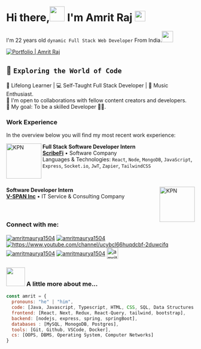 # Hi there,<img src="https://media.giphy.com/media/hvRJCLFzcasrR4ia7z/giphy.gif" height="40px" width="40px"> I'm Amrit Raj  <img src="https://emojis.slackmojis.com/emojis/images/1531849430/4246/blob-sunglasses.gif?1531849430" width="28"/>
I'm 22 years old `dynamic Full Stack Web Developer` From India.<img src="https://media.giphy.com/media/WUlplcMpOCEmTGBtBW/giphy.gif" width="30"> 

[![Portfolio | Amrit Raj](https://img.shields.io/website?label=portfolio&style=for-the-badge&url=https://amritraj.vercel.app/)](https://amritraj.vercel.app/)

## 🌟 `Exploring the World of Code`

🌱 Lifelong Learner | 💻 Self-Taught Full Stack Developer | 🎵 Music Enthusiast. <br />
👯 I'm open to collaborations with fellow content creators and developers. <br />
🥅 My goal: To be a skilled Developer 👨‍💻. <br />


### Work Experience
In the overview below you will find my most recent work experience:

[<img align="left" height="94px" width="94px" alt="KPN" src="https://res.cloudinary.com/amritrajmaurya/image/upload/v1666256257/AppIcon_talaqn.webp"/>](https://www.scribefi.com/)

**Full Stack Software Developer Intern** \
[**ScribeFi**](https://scribefi.com/) • Software Company \
Languages & Technologies: `React`, `Node`, `MongoDB`, `JavaScript`, `Express`, `Socket.io`, `JwT`, `Zapier`, `TailwindCSS` \
<br/>
<br/>

[<img align="right" height="94px" width="94px" alt="KPN" src="[https://res.cloudinary.com/amritrajmaurya/image/upload/v1666256257/AppIcon_talaqn.webp](https://res.cloudinary.com/amritrajmaurya/image/upload/v1722496687/cropped-v_sdnqh6.png)"/>](https://www.vspaninc.com/)

**Software Developer Intern** \
[**V-SPAN Inc**](https://vspaninc.com/) • IT Service & Consulting Company \
<br/>
<br/>

### Connect with me:

<p align="left">
<a href="https://www.linkedin.com/in/amrit-r-3400b71bb/" target="blank"><img align="center" src="https://img.shields.io/badge/linkedin-%230077B5.svg?style=for-the-badge&logo=linkedin&logoColor=white" alt="amritmaurya1504" /></a>
<a href="https://instagram.com/rajamrit_15" target="blank"><img align="center" src="https://img.shields.io/badge/Instagram-%23E4405F.svg?style=for-the-badge&logo=Instagram&logoColor=white" alt="amritmaurya1504" /></a>
<a href="https://www.youtube.com/infoskillx/" target="blank"><img align="center" src="https://img.shields.io/badge/YouTube-%23FF0000.svg?style=for-the-badge&logo=YouTube&logoColor=white" alt="https://www.youtube.com/channel/ucybcl66huqdcbf-2duwcifq" /></a>
<a href="https://www.hackerrank.com/bigo_15" target="blank"><img align="center" src="https://img.shields.io/badge/-Hackerrank-2EC866?style=for-the-badge&logo=HackerRank&logoColor=white" alt="amritmaurya1504" /></a>
<a href="https://leetcode.com/rajamrit_15/" target="blank"><img align="center" src="https://img.shields.io/badge/LeetCode-000000?style=for-the-badge&logo=LeetCode&logoColor=#d16c06" alt="amritmaurya1504" /></a>
<a href="https://auth.geeksforgeeks.org/user/rajamrit15/practice/" target="blank"><img align="center" src="https://raw.githubusercontent.com/rahuldkjain/github-profile-readme-generator/master/src/images/icons/Social/geeks-for-geeks.svg" alt="amritmaurya1504" height="30" widht="40" /></a>
</p>

### <img src="https://media.giphy.com/media/VgCDAzcKvsR6OM0uWg/giphy.gif" width="50"> A little more about me...  
```javascript
const amrit = {
  pronouns: "he" | "him",
  code: [Java, Javascript, Typescript, HTML, CSS, SQL, Data Structures & Algorithm, Problem Solving],
  frontend: [React, Next, Redux, React-Query, tailwind, bootstrap],
  backend: [nodejs, express, spring, springBoot],
  databases : [MySQL, MonogoDB, Postgres],
  tools: [Git, Github, VSCode, Docker],
  cs: [OOPS, DBMS, Operating System, Computer Networks]
}
```


